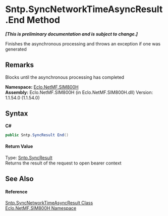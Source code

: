 # Sntp.SyncNetworkTimeAsyncResult.End Method 
 _**\[This is preliminary documentation and is subject to change.\]**_

Finishes the asynchronous processing and throws an exception if one was generated 

## Remarks
Blocks until the asynchronous processing has completed

**Namespace:**&nbsp;<a href="N_Eclo_NetMF_SIM800H">Eclo.NetMF.SIM800H</a><br />**Assembly:**&nbsp;Eclo.NetMF.SIM800H (in Eclo.NetMF.SIM800H.dll) Version: 1.1.54.0 (1.1.54.0)

## Syntax

**C#**<br />
``` C#
public Sntp.SyncResult End()
```


#### Return Value
Type: <a href="T_Eclo_NetMF_SIM800H_Sntp_SyncResult">Sntp.SyncResult</a><br />Returns the result of the request to open bearer context

## See Also


#### Reference
<a href="T_Eclo_NetMF_SIM800H_Sntp_SyncNetworkTimeAsyncResult">Sntp.SyncNetworkTimeAsyncResult Class</a><br /><a href="N_Eclo_NetMF_SIM800H">Eclo.NetMF.SIM800H Namespace</a><br />